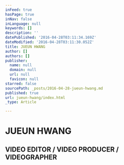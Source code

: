 ```yaml
---
inFeed: true
hasPage: true
inNav: false
inLanguage: null
keywords: []
description: ''
datePublished: '2016-04-28T03:11:34.169Z'
dateModified: '2016-04-28T03:11:30.052Z'
title: JUEUN HWANG
author: []
authors: []
publisher:
  name: null
  domain: null
  url: null
  favicon: null
starred: false
sourcePath: _posts/2016-04-28-jueun-hwang.md
published: true
url: jueun-hwang/index.html
_type: Article

---
```

# JUEUN HWANG

## VIDEO EDITOR / VIDEO PRODUCER / VIDEOGRAPHER